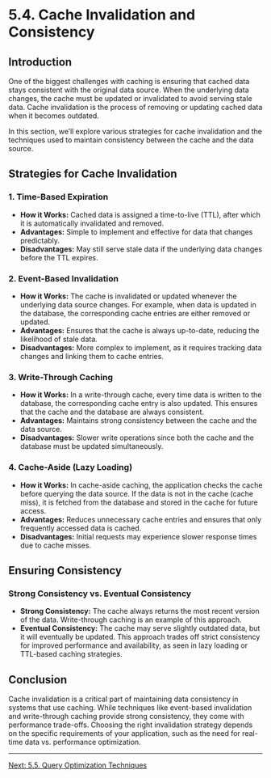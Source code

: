 # 5.4. Cache Invalidation and Consistency

## Introduction

One of the biggest challenges with caching is ensuring that cached data stays consistent with the original data source. When the underlying data changes, the cache must be updated or invalidated to avoid serving stale data. Cache invalidation is the process of removing or updating cached data when it becomes outdated.

In this section, we’ll explore various strategies for cache invalidation and the techniques used to maintain consistency between the cache and the data source.

## Strategies for Cache Invalidation

### 1. **Time-Based Expiration**
- **How it Works:** Cached data is assigned a time-to-live (TTL), after which it is automatically invalidated and removed.
- **Advantages:** Simple to implement and effective for data that changes predictably.
- **Disadvantages:** May still serve stale data if the underlying data changes before the TTL expires.

### 2. **Event-Based Invalidation**
- **How it Works:** The cache is invalidated or updated whenever the underlying data source changes. For example, when data is updated in the database, the corresponding cache entries are either removed or updated.
- **Advantages:** Ensures that the cache is always up-to-date, reducing the likelihood of stale data.
- **Disadvantages:** More complex to implement, as it requires tracking data changes and linking them to cache entries.

### 3. **Write-Through Caching**
- **How it Works:** In a write-through cache, every time data is written to the database, the corresponding cache entry is also updated. This ensures that the cache and the database are always consistent.
- **Advantages:** Maintains strong consistency between the cache and the data source.
- **Disadvantages:** Slower write operations since both the cache and the database must be updated simultaneously.

### 4. **Cache-Aside (Lazy Loading)**
- **How it Works:** In cache-aside caching, the application checks the cache before querying the data source. If the data is not in the cache (cache miss), it is fetched from the database and stored in the cache for future access.
- **Advantages:** Reduces unnecessary cache entries and ensures that only frequently accessed data is cached.
- **Disadvantages:** Initial requests may experience slower response times due to cache misses.

## Ensuring Consistency

### Strong Consistency vs. Eventual Consistency
- **Strong Consistency:** The cache always returns the most recent version of the data. Write-through caching is an example of this approach.
- **Eventual Consistency:** The cache may serve slightly outdated data, but it will eventually be updated. This approach trades off strict consistency for improved performance and availability, as seen in lazy loading or TTL-based caching strategies.

## Conclusion

Cache invalidation is a critical part of maintaining data consistency in systems that use caching. While techniques like event-based invalidation and write-through caching provide strong consistency, they come with performance trade-offs. Choosing the right invalidation strategy depends on the specific requirements of your application, such as the need for real-time data vs. performance optimization.

---

[Next: 5.5. Query Optimization Techniques](./section_5_5.md)
